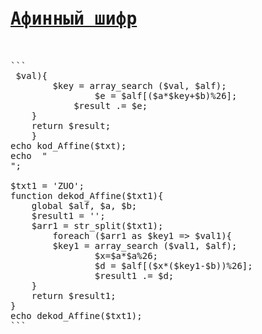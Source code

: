 <pre>
<a href="https://ru.wikipedia.org/wiki/%D0%90%D1%84%D1%84%D0%B8%D0%BD%D0%BD%D1%8B%D0%B9_%D1%88%D0%B8%D1%84%D1%80"><h1>Афинный шифр</h1></a>

```
<?php
$alf = range('A','Z'); 
$a = 3;
$b = 4;
$txt = 'HOM';
 function kod_Affine($txt){
	global $alf, $a, $b;
	$result = '';
	$arr = str_split($txt); 
		foreach ($arr as $key => $val){ 
		$key = array_search ($val, $alf);
                $e = $alf[($a*$key+$b)%26];
	        $result .= $e; 
	}
	return $result;
	}
echo kod_Affine($txt);
echo  "<br>";

$txt1 = 'ZUO';
function dekod_Affine($txt1){
	global $alf, $a, $b;
	$result1 = '';
	$arr1 = str_split($txt1); 
		foreach ($arr1 as $key1 => $val1){ 
		$key1 = array_search ($val1, $alf);
                $x=$a*$a%26;
                $d = $alf[($x*($key1-$b))%26];
                $result1 .= $d; 
	}
	return $result1;
}
echo dekod_Affine($txt1);
```
